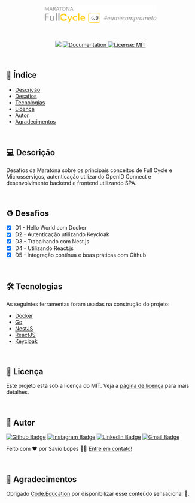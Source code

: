 <p align="center">
  <a href="https://maratona.fullcycle.com.br/" target="blank">
     <img alt="fullcycle" title="fullcycle" src="./assets/logo.png" width="300px" />
  </a>
</p>

<br>

<p align="center">
   <img src="https://img.shields.io/badge/version-0.0.1-yellow.svg" />
  
  <a href="https://github.com/savio-2-lopes">
    <img alt="Documentation" src="https://img.shields.io/badge/documentation-yes-brightgreen.svg" target="_blank" />
  </a>
 
 <a href="https://github.com/savio-2-lopes">
    <img alt="License: MIT" src="https://img.shields.io/badge/License-MIT-blue.svg" target="_blank" />
  </a>
</p>

<br> 

## :memo: Índice

- [Descrição](#sobre)
- [Desafios](#Desafios)
- [Tecnologias](#tecnologias)
- [Licença](#licenca)
- [Autor](#autor)
- [Agradecimentos](#agradecimentos)

<br>

<a id="sobre"></a>

##  💻 Descrição

Desafios da Maratona sobre os principais conceitos de Full Cycle e Microsserviços, autenticação utilizando OpenID Connect e desenvolvimento backend e frontend utilizando SPA.

<br>

<a id="Desafios"></a>

## ⚙️ Desafios

- [X] D1 - Hello World com Docker
- [X] D2 - Autenticação utilizando Keycloak
- [X] D3 - Trabalhando com Nest.js
- [X] D4 - Utilizando React.js
- [X] D5 - Integração contínua e boas práticas com Github

<br>

<a id="tecnologias"></a>

## 🛠 Tecnologias

As seguintes ferramentas foram usadas na construção do projeto:

- [Docker](https://www.docker.com)
- [Go](https://golang.org)
- [NestJS](https://nestjs.com)
- [ReactJS](https://reactjs.org)
- [Keycloak](https://www.keycloak.org)

<br>

<a id="licenca"></a>

## :memo: Licença

Este projeto está sob a licença do MIT. Veja a [página de licença](https://opensource.org/licenses/MIT) para mais detalhes.

<br>

<a id="autor"></a>

## 🦸 Autor
        
[![Github Badge](https://img.shields.io/badge/-Github-373737?style=flat&logo=Github&logoColor=white)](https://github.com/savio-2-lopes) 
[![Instagram Badge](https://img.shields.io/badge/-Instagram-8a3ab9?style=flat&logo=instagram&logoColor=white)](https://www.instagram.com/savioaugulopes/) 
[![LinkedIn Badge](https://img.shields.io/badge/-LinkedIn-blue?style=flat&logo=linkedin&logoColor=white)](https://www.linkedin.com/in/savio-lopes/) 
[![Gmail Badge](https://img.shields.io/badge/-Gmail-c14438?style=flat&logo=gmail&logoColor=white)](mailto:savio.dev.lopes@gmail.com) 

Feito com ❤️ por Savio Lopes 👋🏽 [Entre em contato!](https://www.linkedin.com/in/savio-lopes/)

<br>

<a id="agradecimento"></a>

## 💙 Agradecimentos

Obrigado [Code.Education](https://code.education.com.br/) por disponibilizar esse conteúdo sensacional 🚀.
